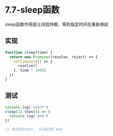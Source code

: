 # 7.7-sleep函数

sleep函数作用是让线程休眠，等到指定时间在重新唤起

## 实现

```js
function sleep(time) {
  return new Promise((resolve, reject) => {
    setTimeout(() => {
      resolve()
    }, time * 1000)
  })
}
```

## 测试

```js
console.log('start')
sleep(3).then(() => {
  console.log('end')
})

// 先打印start， 3s后打印 end
```

